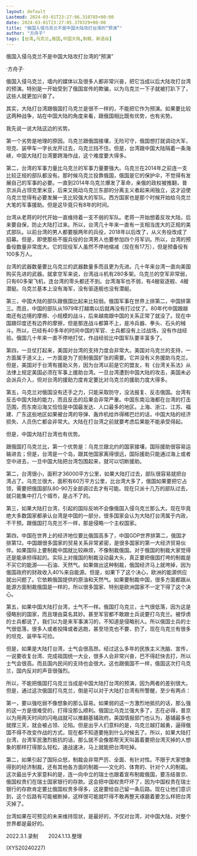 ```yaml
---
layout: default
Lastmod: 2024-03-01T23:27:06.310785+00:00
date: 2024-03-01T23:27:05.370329+00:00
title: "俄国入侵乌克兰不是中国大陆攻打台湾的“预演”"
author: "方舟子"
tags: [台湾,乌克兰,俄国,中国大陆,制裁，新语丝]
---
```


俄国入侵乌克兰不是中国大陆攻打台湾的“预演”

·方舟子·

俄国入侵乌克兰，墙内的媒体以及很多人都非常兴奋，把它当成以后大陆攻打台湾的预演。特别是一开始受到了俄国宣传的欺骗，以为乌克兰一下子就被打趴下了，这些人就更加兴奋了。

其实，大陆打台湾跟俄国打乌克兰是很不一样的，不能把它作为预演。如果要比较这两种战争，站在中国大陆的角度来看，跟俄国相比既有优势，也有劣势。

我先说一说大陆这边的劣势。

第一个劣势是地理的原因。乌克兰跟俄国接壤，无险可守，俄国想打就调动大军，坦克、装甲车一字长龙开过去，乌克兰挡不住。但是，台湾跟中国大陆隔着一条海峡，中国大陆打台湾要跨海作战，这个难度要大得多。

第二，台湾的军事力量比乌克兰的军事力量要强大。乌克兰在2014年之前连一支比较正规的部队都没有。那时候乌克兰投靠俄国，俄国是它的保护伞，不觉得有发展自己的军事的必要。一直到2014年乌克兰爆发了革命，亲俄的政权被推翻，普京派兵占领克里米亚，后来又挑动乌克兰东部的分离主义者起来闹独立，这才迫使乌克兰觉得有必要发展一支比较强大的军队。西方国家也是那个时候开始给乌克兰大笔的军事援助。但是这毕竟只有8年的时间。

台湾从老蒋的时代开始一直维持着一支不弱的军队。老蒋一开始想着反攻大陆，后来要自保，防止大陆打过来。所以，台湾几十年来一直有一支相当庞大的正规的美式部队。以前台湾的男人都要服两年的兵役，2018年以后改了，从义务役改成了招募。但是，即使那些不服兵役的台湾男人也要参加四个月军训。所以，台湾的预备役数量非常庞大。它的现役军人虽然不停地缩减（现在有17万），但是预备役有100多万人。

台湾的武器数量要比乌克兰的武器数量多而且更为先进。几十年来台湾一直向美国购买先进的武器。就拿空军来说，台湾战斗机有280多架。乌克兰的空军非常弱，只有60多架飞机，连台湾的零头都还不到。台湾海军也不弱，有4艘驱逐舰、4艘潜艇。乌克兰基本上没有海军，没有驱逐舰也没有潜艇。

第三，中国大陆的部队跟俄国比起来比较弱。俄国军事在世界上排第二，中国排第三。而且，中国的部队从1979年打越南以后就再没有打过仗了。80年代中国跟越南还有边境的摩擦、小规模的战斗，后来越南跟中国的关系正常了就没了。现在中国跟印度还有边界的摩擦，但是那连战斗都算不上，是冷兵器、拳头、石头的械斗。所以，已经有40多年的时间中国的军官、士兵都没有上过战场，没有作战经验。俄国几十年来一直不停地打仗，作战经验比中国军队要丰富多了。

第四，一旦仗打起来，美国对台湾的支持力度会非常大。美国对乌克兰的支持，一方面属于道义上，一方面是为了扼制俄国扩张的需要。它并没有义务援助乌克兰。但是，美国对于台湾有援助义务，因为台湾以前是它的盟友，有《台湾关系法》从法律上规定美国必须在军事上援助台湾。一旦台湾遭到中国大陆的攻击，美国未必会派兵介入，但对台湾的援助力度肯定要比对乌克兰的援助力度大得多。

第五，乌克兰对俄国没有还手之力，只能采取防守，没法报复、反击俄国。台湾有反击中国大陆的能力，而且反击的后果会非常严重。中国东南沿海都在台湾的打击范围，而东南沿海又恰恰是中国最发达、人口最多的地区。上海、浙江、江苏、福建、广东这些地区如果被台湾的导弹、轰炸机给炸得稀巴烂的话，中国大陆的经济损失、人员伤亡都会非常大。大陆在打台湾之前就要考虑后果能不能承受得起。

但是，中国大陆打台湾也有优势。

跟俄国打乌克兰比，第一个优势是：乌克兰跟北约的国家接壤，国际援助很容易运输进去；但是，台湾是一个岛，跟其他国家离得很远，国际援助只能通过海上或者空中进去，一旦中国大陆把台湾包围起来，就可以切断援助。

第二，台湾很小，面积才36000平方公里，如果大陆打过去，部队很容易就把台湾占了。乌克兰很大，面积有60万平方公里，比台湾大多了，俄国如果要把它占领，需要把俄国部队80-90万全部调过去才有可能。现在只派十几万的部队过去，就只能集中打几个城市，是占不了的。

第三，如果大陆打台湾，引起的国际反响不会像俄国入侵乌克兰那么大。现在毕竟绝大多数国家都承认台湾是中国的一部分，很多国家会认为大陆打台湾属于内政，不干预。跟俄国打乌克兰不一样，那是侵略一个主权国家。

第四，中国在世界上的经济地位要比俄国高多了，中国GDP世界排第二，俄国才排第12。中国跟很多国家的贸易关系非常紧密，是很多国家的第一大经济贸易伙伴。如果国际上要制裁中国就比较麻烦，不像制裁俄国。对于俄国的制裁大家觉得还是能承担得起的。实际上对俄国的制裁没动最大头，真正要把俄国打垮的制裁是不买它的能源——石油、天然气。如果做出这种制裁，俄国经济马上就垮掉，因为俄国政府的财政收入40%来自能源。但是，如果下了这个决心，欧洲的能源供应就出问题了。它依赖俄国提供的原油和天然气。如果要制裁中国，很多方面都跟从能源方面制裁俄国是一样的，所以很多国家、特别是欧洲国家不一定下得了这个决心。

第五，如果中国大陆打台湾，士气不一样。俄国打乌克兰，士气很低落，因为这是侵略别的国家，而且理由莫名其妙。甚至军官都不敢跟士兵说要打乌克兰。被俘虏的士兵都说了，我们以为是来军事演习的，不知道是侵略别人。所以俄国士兵的士气很低落，很多人或者投降或者逃跑，甚至坦克也不要、扔了，现在乌克兰有很多的坦克、装甲车可捡。

但是，如果是大陆打台湾，士气会很高昂。经过这么多年的民族主义洗脑、宣传，一说要收复台湾、完成祖国统一大业，很多人会非常兴奋，巴不得赶快去打，所以士气会很高。而且国内民间的支持也会很大。这也跟俄国不一样，俄国这次打乌克兰，国内反对的声音很强烈。

所以，不能把俄国打乌克兰当成是中国大陆打台湾的预演，因为两者的差别很大。但是，通过这次俄国打乌克兰，倒是可以对于大陆打台湾有所警醒，至少有两点：

第一，要以强吃弱不像想象的那么容易。如果弱的这一方激烈地抵抗的话，那么强的这一方是很难受的，打得没那么顺利。俄国比乌克兰强大多了，志在必得，普京以为用两天时间的闪电战就可以推翻基辅政府。美国情报部门也认为，基辅最多也就撑三天，就会被占领、沦陷。但是出乎人们意料的是，乌克兰越打越勇，逼得俄国不得不改变作战的方式，现在都不知道要拖到什么时候去了。所以，如果大陆打台湾，台湾军民激烈抵抗的话，那么就不会像那帮天天叫嚣着要把台湾灭掉的人想象的那样打得那么轻松，速战速决，马上就能把台湾吃掉。

第二，如果引起了国际众怒，制裁会非常严厉、全面、有针对性。不限于大家想象得到的经济制裁，还有其他各方面的制裁——文化的、体育的、针对个人的制裁。这次最出乎大家意料的是，连一向中立的瑞士也跟着宣布制裁俄国，要冻结普京、俄国权贵们在瑞士国家银行的存款。这会把中国权贵吓坏了，因为中国权贵在瑞士银行的存款肯定要比俄国权贵多得多，这是要给自己留一条后路。现在让他们意识到，这个后路有可能被断掉，这样很可能就吓得不敢再整天琢磨着要怎么样把台湾灭掉了。

台湾如果在可预见的未来维持现状，是最好的，不仅对台湾，对中国大陆，对整个世界都是最好的。

2022.3.1.录制　　2024.1.13.整理

(XYS20240227)


